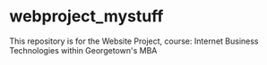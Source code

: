 # webproject_mystuff

This repository is for the Website Project, course: Internet Business Technologies within Georgetown's MBA
